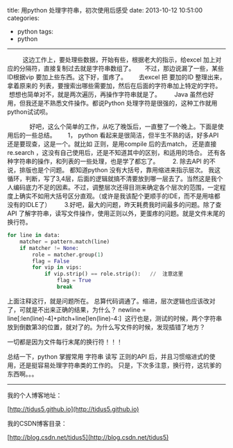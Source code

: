 title: 用python 处理字符串，初次使用后感受
date: 2013-10-12 10:51:00
categories:
- python
tags:
- python
---
         这边工作上，要处理些数据，开始有些，根据老大的指示，给excel 加上对应的分隔符，直接复制过去就是字符串数组了。
     不过，那边说漏了一些，某些ID根据vip 要加上些东西。这下好，蛋疼了。
      去excel 把 要加的ID 整理出来，拿着原来的 列表，要搜索出哪些需要加，然后在后面的字符串加上特定的字符。
 想想也简单对不，就是两次遍历，再操作字符串就是了。
       Java 虽然也好用，但我还是不熟悉文件操作。都说Python 处理字符是很强的，这种工作就用python试试呗。

 <!--more-->
      
      好吧，这么个简单的工作，从吃了晚饭后，一直整了一个晚上。下面是使用后的一些总结。
      1， python 看起来是很简洁，但半生不熟的话，好多API 还是要现查，这是一个。就比如 正则，是用compile 后的去match， 还是直接 re.search ，这没有自己使用后，还是不知道其中的区别，和适用的场合。 还有各种字符串的操作，和列表的一些处理，也是学了都忘了。
       2. 除去API 的不说，排版也是个问题。 都知道python 没有大括号，靠用缩进来指示层次。 我这循环，判断，写了3,4层，后面的逻辑就搞不清要放到哪一层去了。当然这是我个人编码底力不足的因素。不过，调整层次还得目测来确定各个层次的范围，一定程度上确实不如用大括号区分直观。（或许是我该配个更顺手的IDE，而不是用啥都没有的IDLE了）
       3.好吧，最大的问题，昨天耗费我时间最多的问题。除了查API 了解字符串，读写文件操作，使用正则以外，更蛋疼的问题。就是文件末尾的换行符。


```python
for line in data:
    matcher = pattern.match(line)    
    if matcher != None:
        role = matcher.group(1)
        flag = False
        for vip in vips:
            if vip.strip() == role.strip():   //  注意这里
                flag = True
                break
```

上面注释这行，就是问题所在。
总算代码调通了。缩进，层次逻辑也应该改对了，可就是不出来正确的结果，为什么？
newline = line[:len(line)-4]+pitch+line[len(line)-4:] 
这行也是，测试的时候，两个字符串放到倒数第3的位置，就对了的。为什么写文件的时候，发现插错了地方？

一切都是因为文件每行末尾的换行符！！！

总结一下，python 掌握常用 字符串 读写 正则的API 后，并且习惯缩进式的使用，还是挺容易处理字符串类的工作的。
只是，下次多注意，换行符，这坑爹的东西啊。。。



---
我的个人博客地址：

[http://tidus5.github.io](http://tidus5.github.io)

我的CSDN博客目录：

[http://blog.csdn.net/tidus5](http://blog.csdn.net/tidus5)
